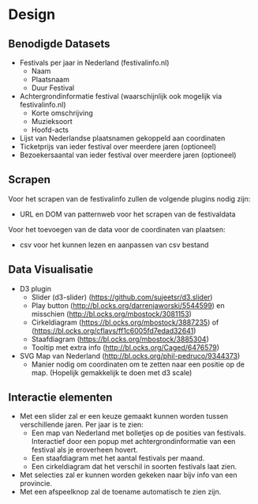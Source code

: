 # Design

## Benodigde Datasets

* Festivals per jaar in Nederland (festivalinfo.nl)
  * Naam
  * Plaatsnaam
  * Duur Festival
* Achtergrondinformatie festival (waarschijnlijk ook mogelijk via festivalinfo.nl)
  * Korte omschrijving
  * Muzieksoort
  * Hoofd-acts
* Lijst van Nederlandse plaatsnamen gekoppeld aan coordinaten
* Ticketprijs van ieder festival over meerdere jaren (optioneel)
* Bezoekersaantal van ieder festival over meerdere jaren (optioneel)

## Scrapen

Voor het scrapen van de festivalinfo zullen de volgende plugins nodig zijn:
* URL en DOM van patternweb voor het scrapen van de festivaldata

Voor het toevoegen van de data voor de coordinaten van plaatsen:
* csv voor het kunnen lezen en aanpassen van csv bestand


## Data Visualisatie

* D3 plugin
  * Slider (d3-slider) (https://github.com/sujeetsr/d3.slider)
  * Play button (http://bl.ocks.org/darrenjaworski/5544599) en misschien (http://bl.ocks.org/mbostock/3081153)
  * Cirkeldiagram (https://bl.ocks.org/mbostock/3887235) of (https://bl.ocks.org/cflavs/ff1c6005fd7edad32641)
  * Staafdiagram (https://bl.ocks.org/mbostock/3885304)
  * Tooltip met extra info (http://bl.ocks.org/Caged/6476579)
* SVG Map van Nederland (http://bl.ocks.org/phil-pedruco/9344373)
  * Manier nodig om coordinaten om te zetten naar een positie op de map. (Hopelijk gemakkelijk te doen met d3 scale)

## Interactie elementen

* Met een slider zal er een keuze gemaakt kunnen worden tussen verschillende jaren. Per jaar is te zien:
  * Een map van Nederland met bolletjes op de posities van festivals. Interactief door een popup met achtergrondinformatie van een festival als je eroverheen hovert.
  * Een staafdiagram met het aantal festivals per maand.
  * Een cirkeldiagram dat het verschil in soorten festivals laat zien.
* Met selecties zal er kunnen worden gekeken naar bijv info van een provincie.
* Met een afspeelknop zal de toename automatisch te zien zijn.
